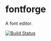 fontforge
=========

A font editor.

[![Build Status](https://travis-ci.org/fontforge/fontforge.png)](https://travis-ci.org/fontforge/fontforge)
